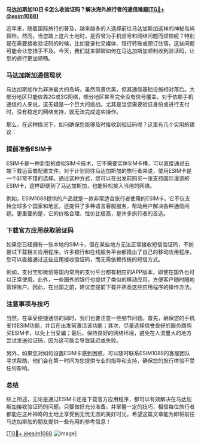 **马达加斯加10日卡怎么收验证码？解决海外旅行者的通信难题[[TG💪+ @esim1088](https://t.me/s/esim1088)]**

近年来，随着国际旅行的普及，越来越多的人选择前往马达加斯加这样的神秘岛屿探险。然而，当您踏上这片土地时，是否曾为手机信号和网络问题而烦恼呢？特别是在需要接收验证码的时候，比如登录社交媒体、银行转账或预订住宿，这些问题可能会让您措手不及。今天，我们就来聊聊如何在马达加斯加顺利收到验证码，让您的旅行更加顺畅。

### 马达加斯加通信现状

马达加斯加作为非洲最大的岛屿，虽然风景优美，但其通信基础设施相对落后。大部分地区只能依靠2G或3G网络，部分地区甚至完全没有信号覆盖。对于依赖手机通信的人来说，这无疑是一个巨大的挑战。尤其是当您需要验证身份或进行支付时，没有稳定的网络支持，就无法完成这些操作。

那么，在这种情况下，如何确保您能够及时接收到验证码呢？这里有几个实用的建议：

### 提前准备ESIM卡

ESIM卡是一种新型的虚拟SIM卡技术，它不需要实体SIM卡槽，可以直接通过云端下载运营商配置文件。对于计划前往马达加斯加的旅行者来说，使用ESIM卡是一个非常不错的选择。通过这种方式，您可以在出发前购买一张支持国际漫游的ESIM卡，这样即便到了马达加斯加，也能轻松接入当地的网络。

例如，ESIM1088提供的产品就是一款非常适合旅行者使用的ESIM卡。它不仅支持全球多个国家和地区，还提供了多种语言客服服务，帮助用户解决各种通信问题。更重要的是，它的价格合理，性价比极高，是许多旅行者的首选。

### 下载官方应用获取验证码

如果您已经拥有一张本地的SIM卡，但在某些地方无法正常接收短信验证码，不妨尝试下载相关应用程序。许多银行和在线服务平台都推出了自己的移动应用程序，您可以直接通过这些应用接收验证码，而无需依赖传统的短信方式。

例如，支付宝和微信等国内常用的支付平台都有相应的APP版本，即使在国外也可以正常使用。此外，一些国外的银行也提供了类似的移动应用，方便客户随时随地管理账户。因此，在出国之前，建议您提前下载并熟悉这些应用程序的操作方法。

### 注意事项与技巧

当然，在享受便捷通信的同时，我们也要注意一些细节问题。首先，确保您的手机支持ESIM功能，并且在出发前激活该功能；其次，尽量选择信誉良好的服务商购买ESIM卡，以免上当受骗；最后，保持良好的网络环境，避免在人流量大的地方尝试发送验证码，因为这可能会导致延迟或失败。

另外，如果您对如何设置ESIM卡感到困惑，可以随时联系ESIM1088的客服团队寻求帮助。他们会在第一时间为您提供专业的指导和支持，确保您的旅行体验不受任何影响。

### 总结

综上所述，无论是通过ESIM卡还是下载官方应用程序，都可以有效解决在马达加斯加接收验证码的问题。只要做好充分准备，并掌握一定的技巧，相信每位旅行者都能在这片神奇的土地上享受到无忧无虑的美好时光。希望这篇文章能为即将前往马达加斯加的朋友提供一些有用的参考信息！

[[TG💪+ @esim1088](https://t.me/s/esim1088) ![Image](https://i.postimg.cc/4NQfJmqS/Snipaste-2025-05-13-00-14-12.png)]